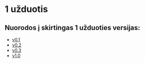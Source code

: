 # 1 užduotis
## Nuorodos į skirtingas 1 užduoties versijas:
* [v0.1](https://github.com/guscila/objektinis/tree/v0.1-nauja) <br>
* [v0.2]()
* [v0.3]()
* [v1.0]()
